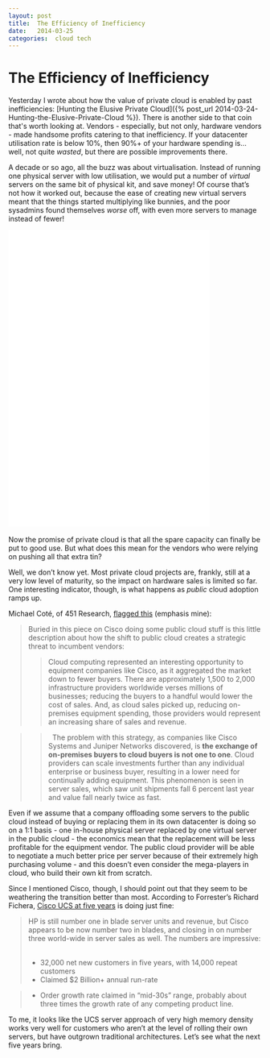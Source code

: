 ```yaml
---
layout: post
title:  The Efficiency of Inefficiency 
date:   2014-03-25 
categories:  cloud tech 
---
```


# The Efficiency of Inefficiency


Yesterday I wrote about how the value of private cloud is enabled by past inefficiencies: [Hunting the Elusive Private Cloud]({% post_url 2014-03-24-Hunting-the-Elusive-Private-Cloud %}). There is another side to that coin that's worth looking at. Vendors - especially, but not only, hardware vendors - made handsome profits catering to that inefficiency. If your datacenter utilisation rate is below 10%, then 90%+ of your hardware spending is… well, not quite *wasted*, but there are possible improvements there.  

A decade or so ago, all the buzz was about virtualisation. Instead of running one physical server with low utilisation, we would put a number of *virtual* servers on the same bit of physical kit, and save money! Of course that’s not how it worked out, because the ease of creating new virtual servers meant that the things started multiplying like bunnies, and the poor sysadmins found themselves *worse* off, with even more servers to manage instead of fewer!  

<iframe src="//embed.gettyimages.com/embed/6551-000029?et=BPStyAsOwk-mQI-St7dlhQ&sig=v_nEpEoadqBb-J022zvC0Zb9mpGdXFIPyiTHkZNwhKM=" width="400" height="589" frameborder="0" scrolling="no"></iframe>  

Now the promise of private cloud is that all the spare capacity can finally be put to good use. But what does this mean for the vendors who were relying on pushing all that extra tin?  

Well, we don’t know yet. Most private cloud projects are, frankly, still at a very low level of maturity, so the impact on hardware sales is limited so far. One interesting indicator, though, is what happens as *public* cloud adoption ramps up.  

Michael Coté, of 451 Research, [flagged this](http://coteindustries.com/post/80575866513/a-nice-illustration-of-the-problem-shifting-your "A nice illustration of the problem shifting your customer base from on-premises to public cloud") (emphasis mine):  

> Buried in this piece on Cisco doing some public cloud stuff is this little description about how the shift to public cloud creates a strategic threat to incumbent vendors:
> 
>> Cloud computing represented an interesting opportunity to equipment companies like Cisco, as it aggregated the market down to fewer buyers. There are approximately 1,500 to 2,000 infrastructure providers worldwide verses millions of businesses; reducing the buyers to a handful would lower the cost of sales. And, as cloud sales picked up, reducing on-premises equipment spending, those providers would represent an increasing share of sales and revenue.

>> 
>> The problem with this strategy, as companies like Cisco Systems and Juniper Networks discovered, is **the exchange of on-premises buyers to cloud buyers is not one to one**. Cloud providers can scale investments further than any individual enterprise or business buyer, resulting in a lower need for continually adding equipment. This phenomenon is seen in server sales, which saw unit shipments fall 6 percent last year and value fall nearly twice as fast.  

Even if we assume that a company offloading some servers to the public cloud instead of buying or replacing them in its own datacenter is doing so on a 1:1 basis - one in-house physical server replaced by one virtual server in the public cloud - the economics mean that the replacement will be less profitable for the equipment vendor. The public cloud provider will be able to negotiate a much better price per server because of their extremely high purchasing volume - and this doesn’t even consider the mega-players in cloud, who build their own kit from scratch.  

Since I mentioned Cisco, though, I should point out that they seem to be weathering the transition better than most. According to Forrester’s Richard Fichera, [Cisco UCS at five years](http://blogs.forrester.com/richard_fichera/14-03-19-cisco_ucs_at_five_years_successful_disruption_and_a_new_status_quo) is doing just fine:  

> HP is still number one in blade server units and revenue, but Cisco appears to be now number two in blades, and closing in on number three world-wide in server sales as well. The numbers are impressive:
> 
> * 32,000 net new customers in five years, with 14,000 repeat customers
> * Claimed $2 Billion+ annual run-rate

> * Order growth rate claimed in “mid-30s” range, probably about three times the growth rate of any competing product line.  

To me, it looks like the UCS server approach of very high memory density works very well for customers who aren’t at the level of rolling their own servers, but have outgrown traditional architectures. Let’s see what the next five years bring.

                                            
